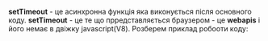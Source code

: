**setTimeout** - це асинхронна функція яка виконується після основного коду. **setTimeout** - це те що прредставляється браузером - це **webapis** і його немає в двіжку javascript(V8).
Розберем приклад робооти коду:
